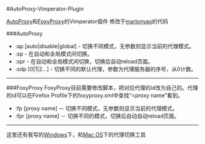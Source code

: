 #AutoProxy-Vimperator-Plugin

[AutoProxy](https://addons.mozilla.org/en-US/firefox/addon/autoproxy/)和[FoxyProxy](https://addons.mozilla.org/en-US/firefox/addon/foxyproxy-standard/)的Vimperator插件
修改于[marlonyao](http://marlonyao.iteye.com/blog/776775)的代码


###AutoProxy
* :ap [auto|disable|global] - 切换不同模式，无参数则显示当前的代理模式。
* :sp - 在自动和全局模式间切换。
* :spr - 在自动和全局模式间切换，切换后自动reload页面。
* :sdp [0|1|2...] - 切换不同的默认代理，参数为代理服务器的序号，从0计数。

---
###FoxyProxy
FoxyProxy目前需要修改脚本，把对应代理的id改为自己的。代理的id可以在Firefox Profile下的foxyproxy.xml中查找“<proxy name”看到。

* :fp [proxy name] － 切换不同模式，无参数则显示当前的代理模式。
* :fpr [proxy name] － 切换不同的模式，切换后自动自动reload页面。

---
这里还有我写的[Windows](https://github.com/AnyOfYou/Windows-AHK-SwitchProxy)下，和[Mac OS](https://github.com/AnyOfYou/GoAgentX-Alfred-Workflow)下的代理切换工具
